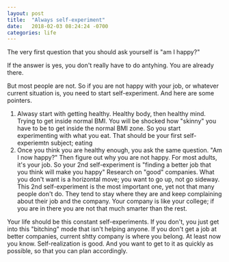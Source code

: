 ```yaml
---
layout: post
title:  "Always self-experiment"
date:   2018-02-03 08:24:24 -0700
categories: life
---
```


The very first question that you should ask yourself is "am I happy?"

If the answer is yes, you don't really have to do antyhing. You are already there.

But most people are not. So if you are not happy with your job, or whatever current situation is, you need to start self-experiment. And here are some pointers.

1. Alwasy start with getting healthy. Healthy body, then healthy mind. Trying to get inside normal BMI. You will be shocked how "skinny" you have to be to get inside the normal BMI zone. So you start experimenting with what you eat. That should be your first self-experiemtn subject; eating
2. Once you think you are healthy enough, you ask the same question. "Am I now happy?" Then figure out why you are not happy. For most adults, it's your job. So your 2nd self-experiment is "finding a better job that you think will make you happy" Research on "good" companies. What you don't want is a horizontal move; you want to go up, not go sideway. This 2nd self-experiment is the most important one, yet not that many people don't do. They tend to stay where they are and keep complaining about their job and the company. Your company is like your college; if you are in there you are not that much smarter than the rest. 

Your life should be this constant self-experiments. If you don't, you just get into this "bitching" mode that isn't helping anyone. If you don't get a job at better companies, current shtty company is where you belong. At least now you know. Self-realization is good. And you want to get to it as quickly as possible, so that you can plan accordingly. 